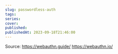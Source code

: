 ```yaml
---
slug: passwordless-auth
tags: 
series: 
cover: 
published: 
publishedAt: 2023-09-18T21:46:00
---
```

Source:
https://webauthn.guide/
https://webauthn.io/
